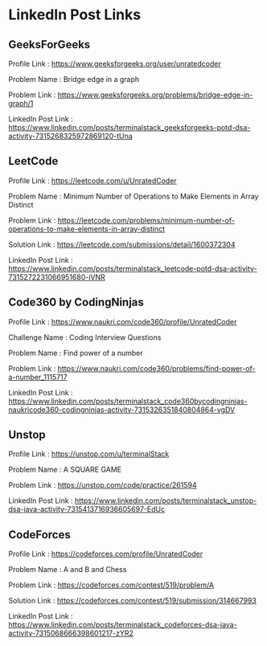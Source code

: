# LinkedIn Post Links

## GeeksForGeeks

Profile Link : https://www.geeksforgeeks.org/user/unratedcoder

Problem Name : Bridge edge in a graph

Problem Link : https://www.geeksforgeeks.org/problems/bridge-edge-in-graph/1

LinkedIn Post Link : https://www.linkedin.com/posts/terminalstack_geeksforgeeks-potd-dsa-activity-7315268325972869120-tUna

## LeetCode

Profile Link : https://leetcode.com/u/UnratedCoder

Problem Name : Minimum Number of Operations to Make Elements in Array Distinct

Problem Link : https://leetcode.com/problems/minimum-number-of-operations-to-make-elements-in-array-distinct

Solution Link : https://leetcode.com/submissions/detail/1600372304

LinkedIn Post Link : https://www.linkedin.com/posts/terminalstack_leetcode-potd-dsa-activity-7315272231066951680-iVNR

## Code360 by CodingNinjas

Profile Link : https://www.naukri.com/code360/profile/UnratedCoder

Challenge Name : Coding Interview Questions

Problem Name : Find power of a number

Problem Link : https://www.naukri.com/code360/problems/find-power-of-a-number_1115717

LinkedIn Post Link : https://www.linkedin.com/posts/terminalstack_code360bycodingninjas-naukricode360-codingninjas-activity-7315326351840804864-vgDV

## Unstop

Profile Link : https://unstop.com/u/terminalStack

Problem Name : A SQUARE GAME

Problem Link : https://unstop.com/code/practice/261594

LinkedIn Post Link : https://www.linkedin.com/posts/terminalstack_unstop-dsa-java-activity-7315413716936605697-EdUc

## CodeForces

Profile Link : https://codeforces.com/profile/UnratedCoder

Problem Name : A and B and Chess

Problem Link : https://codeforces.com/contest/519/problem/A

Solution Link : https://codeforces.com/contest/519/submission/314667993

LinkedIn Post Link : https://www.linkedin.com/posts/terminalstack_codeforces-dsa-java-activity-7315068666398601217-zYR2
